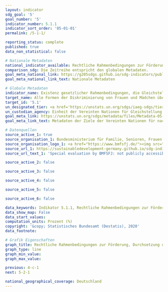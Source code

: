 ```yaml
---
layout: indicator
sdg_goal: '5'
goal_number: '5'
indicator_number: 5.1.1
indicator_sort_order: '05-01-01'
permalink: /5-1-1/

reporting_status: complete
published: true
data_non_statistical: false

# Nationale Metadaten
national_indicator_available: Rechtliche Rahmenbedingungen zur Förderung, Durchsetzung und Überwachung der Gleichstellung der Geschlechter
comparison_sdg: Die Zeitreihe entspricht den globalen Metadaten.
goal_meta_national_link: https://g205sdgs.github.io/sdg-indicators/public/MetaDe/5.1.1.pdf
goal_meta_national_link_text: Nationale Metadaten

# Globale Metadaten
indicator_name: Existenz gesetzlicher Rahmenbedingungen, die Gleichstellung und Nicht-Diskriminierung aufgrund des Geschlechts fördern, durchsetzen und überwachen
target_name: Alle Formen der Diskriminierung von Frauen und Mädchen überall auf der Welt beenden
target_id: '5.1'
un_designated_tier: <a href='https://unstats.un.org/sdgs/iaeg-sdgs/tier-classification/' title='Klicken Sie hier um weitere Informationen zur UN-Tier-Klassifikation zu erhalten.'>Tier II</a>
un_custodian_agency: Einheit der Vereinten Nationen für Gleichstellung und Ermächtigung der Frauen (UN Women)<br>Weltbank (WB)<br>Organisation für wirtschaftliche Zusammenarbeit und Entwicklung (OECD)
goal_meta_link: https://unstats.un.org/sdgs/metadata/files/Metadata-05-01-01.pdf
goal_meta_link_text: Metadaten der Ziele der Vereinten Nationen für nachhaltige Entwicklung

# Datenquellen
source_active_1: true
source_organisation_1: Bundesministerium für Familie, Senioren, Frauen und Jugend (BMFSFJ)
source_organisation_logo_1: <a href="https://www.bmfsfj.de/"><img src="https://g205sdgs.github.io/sdg-indicators/public/OrgImgDe/bmfsfj.png" alt="Logo bmfsfj" style="height:60px; width:148px"/></a>
source_url_1: https://sustainabledevelopment-germany.github.io/sdg-indicators/5-1-1/
source_url_text_1: 'Special evaluation by BMFSFJ: not publicly accessible'

source_active_2: false

source_active_3: false

source_active_4: false

source_active_5: false

source_active_6: false

data_keywords: Indikator 5.1.1, Rechtliche Rahmenbedingungen zur Förderung, Durchsetzung und Überwachung der Gleichstellung der Geschlechter, Einheit der Vereinten Nationen für Gleichstellung und Ermächtigung der Frauen (UN Women), Weltbank (WB), Organisation für wirtschaftliche Zusammenarbeit und Entwicklung (OECD), Bundesministerium für Familie, Senioren, Frauen und Jugend (BMFSFJ)
data_show_map: False
data_start_values: 
computation_units: Prozent (%)
copyright: '&copy; Statistisches Bundesamt (Destatis), 2020'
data_footnote: 

# Grafik Eigenschaften
graph_title: Rechtliche Rahmenbedingungen zur Förderung, Durchsetzung und Überwachung der Gleichstellung der Geschlechter
graph_type: line
graph_min_value: 
graph_max_value: 

previous: 4-c-1
next: 5-2-1

national_geographical_coverage: Deutschland
---
```


